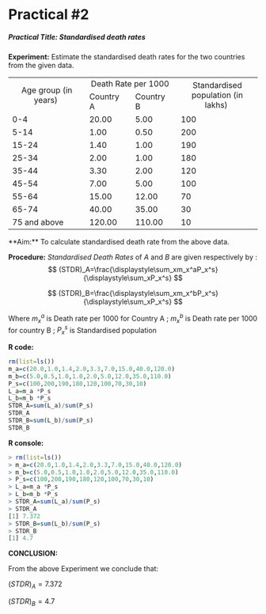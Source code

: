 # Practical #2

##### Practical Title: Standardised death rates

**Experiment:**  Estimate the standardised death rates for the two countries from the given data.

<table>
 <tr>
  <td style="text-align: center" rowspan="2"> Age group (in years)&nbsp;</td>
  <td style="text-align: center" colspan="2">Death Rate per 1000&nbsp;</td>
  <td style="text-align: center" rowspan="2">Standardised<br>population (in lakhs)&nbsp;</td>
 </tr>
 <tr>
  <td>Country A&nbsp;</td>
  <td>Country B&nbsp;</td>
 </tr>
 <tr>
  <td>0-4&nbsp;</td>
  <td>20.00&nbsp;</td>
  <td>5.00&nbsp;</td>
  <td>100&nbsp;</td>
 </tr>
  <tr>
  <td>5-14&nbsp;</td>
  <td>1.00&nbsp;</td>
  <td>0.50&nbsp;</td>
  <td>200&nbsp;</td>
 </tr>
 <tr>
  <td>15-24&nbsp;</td>
  <td>1.40&nbsp;</td>
  <td>1.00&nbsp;</td>
  <td>190&nbsp;</td>
 </tr>
 <tr>
  <td>25-34&nbsp;</td>
  <td>2.00&nbsp;</td>
  <td>1.00&nbsp;</td>
  <td>180&nbsp;</td>
 </tr>
 <tr>
  <td>35-44&nbsp;</td>
  <td>3.30&nbsp;</td>
  <td>2.00&nbsp;</td>
  <td>120&nbsp;</td>
 </tr>
 <tr>
  <td>45-54&nbsp;</td>
  <td>7.00&nbsp;</td>
  <td>5.00&nbsp;</td>
  <td>100&nbsp;</td>
 </tr>
 <tr>
  <td>55-64&nbsp;</td>
  <td>15.00&nbsp;</td>
  <td>12.00&nbsp;</td>
  <td>70&nbsp;</td>
 </tr>
 <tr>
  <td>65-74&nbsp;</td>
  <td>40.00&nbsp;</td>
  <td>35.00&nbsp;</td>
  <td>30&nbsp;</td>
 </tr>
 <tr>
  <td>75 and above&nbsp;</td>
  <td>120.00&nbsp;</td>
  <td>110.00&nbsp;</td>
  <td>10&nbsp;</td>
 </tr>
</table>
**Aim:** To calculate standardised death rate from the above data.

**Procedure:** *Standardised Death Rates* of *A* and *B* are given respectively by :
$$
(STDR)_A=\frac{\displaystyle\sum_xm_x^aP_x^s}{\displaystyle\sum_xP_x^s}
$$

$$
(STDR)_B=\frac{\displaystyle\sum_xm_x^bP_x^s}{\displaystyle\sum_xP_x^s}
$$

Where $m_x^a$  is Death rate per 1000 for Country A ; $m_x^b$ is Death rate per 1000 for country B ; $P_x^s$ is Standardised population 

**R code:** 

```r
rm(list=ls())
m_a=c(20.0,1.0,1.4,2.0,3.3,7.0,15.0,40.0,120.0)
m_b=c(5.0,0.5,1.0,1.0,2.0,5.0,12.0,35.0,110.0)
P_s=c(100,200,190,180,120,100,70,30,10)
L_a=m_a *P_s
L_b=m_b *P_s
STDR_A=sum(L_a)/sum(P_s)
STDR_A
STDR_B=sum(L_b)/sum(P_s)
STDR_B
```

**R console:** 

``` R
> rm(list=ls())
> m_a=c(20.0,1.0,1.4,2.0,3.3,7.0,15.0,40.0,120.0)
> m_b=c(5.0,0.5,1.0,1.0,2.0,5.0,12.0,35.0,110.0)
> P_s=c(100,200,190,180,120,100,70,30,10)
> L_a=m_a *P_s
> L_b=m_b *P_s
> STDR_A=sum(L_a)/sum(P_s)
> STDR_A
[1] 7.372
> STDR_B=sum(L_b)/sum(P_s)
> STDR_B
[1] 4.7
```

**CONCLUSION:**

From the above Experiment we conclude that:

$(STDR)_A=7.372$

$(STDR)_B=4.7$ 